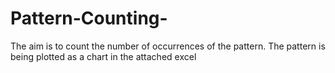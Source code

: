 # Pattern-Counting-
The aim is to count the number of occurrences of the pattern. The pattern is being plotted as a chart in the attached excel

